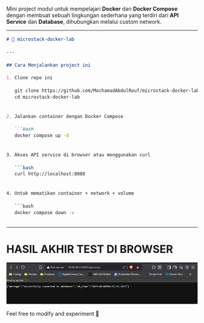 Mini project modul untuk mempelajari **Docker** dan **Docker Compose** dengan membuat sebuah lingkungan sederhana yang terdiri dari **API Service** dan **Database**, dihubungkan melalui custom network.

---

````markdown
# 🐳 microstack-docker-lab

---

## Cara Menjalankan project ini

1. Clone repo ini

   git clone https://github.com/MochamadAbdulRouf/microstack-docker-lab.git
   cd microstack-docker-lab


2. Jalankan container dengan Docker Compose

   ```bash
   docker compose up -d
   

3. Akses API service di browser atau menggunakan curl

   ```bash
   curl http://localhost:8080
  

4. Untuk mematikan container + network + volume

   ```bash
   docker compose down -v
 
````
---

# HASIL AKHIR TEST DI BROWSER
![documentation](image/Screenshot_1.png)


Feel free to modify and experiment 🚀


